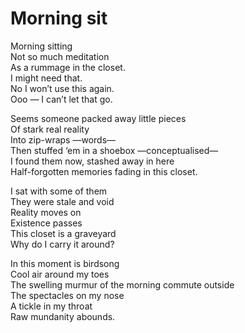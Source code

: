 # Morning sit  

Morning sitting  
Not so much meditation  
As a rummage in the closet.  
I might need that.  
No I won’t use this again.  
Ooo — I can’t let that go.  
  
Seems someone packed away little pieces  
Of stark real reality  
Into zip-wraps —words—  
Then stuffed ‘em in a shoebox —conceptualised—  
I found them now, stashed away in here  
Half-forgotten memories fading in this closet.  
  
I sat with some of them  
They were stale and void  
Reality moves on  
Existence passes  
This closet is a graveyard  
Why do I carry it around?  
  
In this moment is birdsong  
Cool air around my toes  
The swelling murmur of the morning commute outside  
The spectacles on my nose  
A tickle in my throat  
Raw mundanity abounds.  
  
